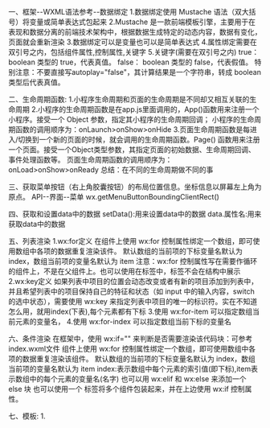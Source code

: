 一、框架--WXML语法参考--数据绑定
  1.数据绑定使用 Mustache 语法（双大括号）将变量或简单表达式包起来
  2.Mustache 是一款前端模板引擎，主要用于在表现和数据分离的前端技术架构中，根据数据生成特定的动态内容，数据有变化，页面就会重新渲染
  3.数据绑定可以是变量也可以是简单表达式
  4.属性绑定需要在双引号之内，包括组件属性,控制属性,关键字
  5.关键字(需要在双引号之内)
    true：boolean 类型的 true，代表真值。
    false： boolean 类型的 false，代表假值。
    特别注意：不要直接写autoplay="false"，其计算结果是一个字符串，转成 boolean 类型后代表真值。

二、生命周期函数:
  1.小程序生命周期和页面的生命周期是不同却又相互关联的生命周期
  2.小程序的生命周期函数是在app.js里面调用的，App()函数用来注册一个小程序。接受一个 Object 参数，指定其小程序的生命周期回调；
    小程序的生命周期函数的调用顺序为：onLaunch>onShow>onHide
  3.页面生命周期函数是每进入/切换到一个新的页面的时候，就会调用的生命周期函数。Page() 函数用来注册一个页面。接受一个Object类型参数，其指定页面的初始数据、生命周期回调、事件处理函数等。
		页面生命周期函数的调用顺序为：onLoad>onShow>onReady
  总结：在不同的生命周期做不同的事

三、获取菜单按钮（右上角胶囊按钮）的布局位置信息。坐标信息以屏幕左上角为原点。
  API--界面--菜单
  wx.getMenuButtonBoundingClientRect()

四、获取和设置data中的数据
  setData():用来设置data中的数据
  data.属性名:用来获取data中的数据

五、列表渲染
1.wx:for定义
	在组件上使用 wx:for 控制属性绑定一个数组，即可使用数组中各项的数据重复渲染该件。
	默认数组的当前项的下标变量名默认为 index，数组当前项的变量名默认为 item
  注意：wx:for 控制属性写在需要作循环的组件上，不是在父组件上。也可以使用在<block/>标签中，<block/>标签不会在结构中展示
2.wx:key定义
	如果列表中项目的位置会动态改变或者有新的项目添加到列表中，并且希望列表中的项目保持自己的特征和状态（如 input 中的输入内容，switch 的选中状态），需要使用 wx:key 来指定列表中项目的唯一的标识符。实在不知道怎么用，就用index(下表),每个元素都有下标
3.使用 wx:for-item 可以指定数组当前元素的变量名，
4.使用 wx:for-index 可以指定数组当前下标的变量名

六、条件渲染
  在框架中，使用 wx:if="" 来判断是否需要渲染该代码块：可参考index.wxml文件
  组件上使用 wx:for 控制属性绑定一个数组，即可使用数组中各项的数据重复渲染该组件。
默认数组的当前项的下标变量名默认为 index，数组当前项的变量名默认为 item
index:表示数组中每个元素的索引值(即下标),item表示数组中的每个元素的变量名(名字)
  也可以用 wx:elif 和 wx:else 来添加一个 else 块
 也可以使用一个 <block/> 标签将多个组件包装起来，并在上边使用 wx:if 控制属性。

七、模板:
	1.<template name="模板的名字"/>:内定义代码片段
	2.<import src="模板结构文件路径"/>:引入模板结构文件
	3.<template is="模板的名字" data="传递数据" />:需要使用模板的地方引入
	4.@import "模板样式文件路径":引入模板样式文件

八、navigator跳转及传参
  1.组件---导航
  2.功能类似于html中的a标签
  3.传递的参数在目标页的onLoad生命周期函数的形参中接收

九、事件:  小程序框架 /视图层 /事件系统
  1.什么是事件：
      事件是视图层到逻辑层的通讯方式。事件可以绑定在组件上。
  2.有哪些事件：
		参考 小程序框架 /视图层 /事件系统/事件分类
		最常用的事件：tap 手指触摸后马上离开，相当于click事件
  3.bind/catch组件公共属性:
		事件前要加上bind或catch    
  4.冒泡事件和非冒泡事件
    冒泡事件：当一个组件上的事件被触发后，该事件会向父节点传递。
    非冒泡事件：当一个组件上的事件被触发后，该事件不会向父节点传递。
    多数事件都是冒泡事件（触摸事件），表单事件是非冒泡事件（submit事件）
    bind* 事件绑定不会阻止冒泡事件向上冒泡
		catch* 事件绑定可以阻止冒泡事件向上冒泡  
  5.事件传值：
		当触发事件时，绑定该事件的处理函数会收到一个事件对象
    通常使用组件自定义属性data-*传递参数，使用事件对象中的属性值集合target获取数据

十、路由
  wx.navigateTo(object):
	  保留当前页面，跳转到普通页面(非tabBar页面)。
	  不能跳到tabbar页面。可以从tabbar页面跳转到普通页面(非tabBar页面)。
    使用 wx.navigateBack() 可以返回到原页面。
  wx.navigateBack():
    关闭当前页面，返回上一页面或多级页面。
  	delta	number	返回的页面数，如果 delta 大于现有页面数，则返回到首页。
  	可通过 getCurrentPages() 获取当前的页面栈，决定需要返回几层。 
  getCurrentPages():
	  获取当前页面栈。数组中第一个元素为首页，最后一个元素为当前页面。
	  通过数组长度length，控制返回几层 
  wx.redirectTo()
    关闭当前页面，跳转到普通页面(非tabBar页面)。
    不能跳到tabbar页面。可以从tabbar页面跳转到普通页面(非tabBar页面)。
  wx.reLaunch()
    关闭所有页面，打开普通页面(非tabBar页面)
    可以从tabbar页面打开普通页面(非tabBar页面)。
  wx.switchTab()
	  跳转到 tabBar 页面，并关闭其他所有普通页面(非tabBar页面)
    用于普通页面跳转tabBar页面，以及tabBar页面间相互跳转
跳转传值：
	url string 需要跳转的页面的路径(代码包路径), 路径后可以带参数。
	参数与路径之间使用 ? 分隔，参数键与参数值用 = 相连，不同参数用 & 分隔；如 'path?key=value&key2=value2'

十一、动态设置当前页面的导航栏
	API /界面 /导航栏 /

十二、音频：
	媒体 /音频 /wx.createInnerAudioContext

